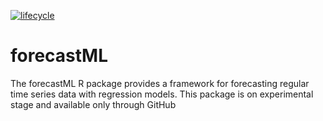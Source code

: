 <!-- badges: start -->

[![lifecycle](https://img.shields.io/badge/lifecycle-experimental-orange.svg)](https://www.tidyverse.org/lifecycle/#experimental)

<!-- badges: end -->


# forecastML

The forecastML R package provides a framework for forecasting regular time series data with regression models. This package is on experimental stage and available only through GitHub
